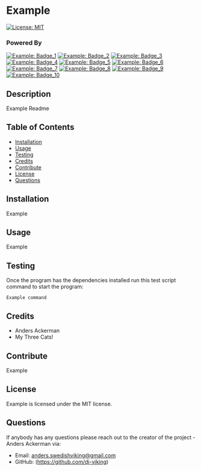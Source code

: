 

# Example

[![License: MIT](https://img.shields.io/badge/License-MIT-blue.svg)](https://opensource.org/licenses/MIT)

### Powered By

[![Example: Badge_1](https://img.shields.io/badge/Example-Badge_1-ff0000.svg)]() [![Example: Badge_2](https://img.shields.io/badge/Example-Badge_2-0000ff.svg)]() [![Example: Badge_3](https://img.shields.io/badge/Example-Badge_3-00872b.svg)]() [![Example: Badge_4](https://img.shields.io/badge/Example-Badge_4-6600ff.svg)]() [![Example: Badge_5](https://img.shields.io/badge/Example-Badge_5-d9c709.svg)]() [![Example: Badge_6](https://img.shields.io/badge/Example-Badge_6-d98609.svg)]() [![Example: Badge_7](https://img.shields.io/badge/Example-Badge_7-0f0080.svg)]() [![Example: Badge_8](https://img.shields.io/badge/Example-Badge_8-480087.svg)]() [![Example: Badge_9](https://img.shields.io/badge/Example-Badge_9-008783.svg)]() [![Example: Badge_10](https://img.shields.io/badge/Example-Badge_10-ff36ee.svg)]() 

## Description 

Example Readme

## Table of Contents
* [Installation](#Installation)
* [Usage](#Usage)
* [Testing](#Testing)
* [Credits](#Credits)
* [Contribute](#Contribute)
* [License](#License)
* [Questions](#Questions)

## Installation

Example

## Usage

Example

## Testing

Once the program has the dependencies installed run this test script command to start the program:

<code>Example command</code>

## Credits

* Anders Ackerman
* My Three Cats!

## Contribute

Example

## License

Example is licensed under the MIT license.

## Questions

If anybody has any questions please reach out to the creator of the project - Anders Ackerman via:
* Email: anders.swedishviking@gmail.com
* GitHub: (https://github.com/dj-viking)
